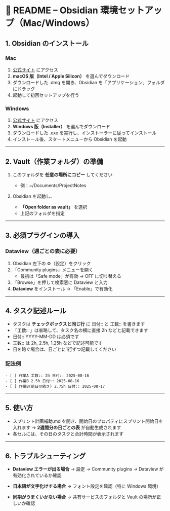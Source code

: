 
# **📖 README – Obsidian 環境セットアップ（Mac/Windows）**


## **1. Obsidian のインストール**

### **Mac**

1. [公式サイト](https://obsidian.md/download) にアクセス
2. **macOS 版（Intel / Apple Silicon）** を選んでダウンロード
3. ダウンロードした .dmg を開き、Obsidian を「アプリケーション」フォルダにドラッグ
4. 起動して初回セットアップを行う
    
### **Windows**

1. [公式サイト](https://obsidian.md/download) にアクセス
2. **Windows 版（Installer）** を選んでダウンロード
3. ダウンロードした .exe を実行し、インストーラーに従ってインストール
4. インストール後、スタートメニューから Obsidian を起動

---

## **2. Vault（作業フォルダ）の準備**

1. このフォルダを **任意の場所にコピー** してください
    - 例：~/Documents/ProjectNotes
    
2. Obsidian を起動し、
    - **「Open folder as vault」** を選択
    - 上記のフォルダを指定

---

## **3. 必須プラグインの導入**

### **Dataview（週ごとの表に必要）**

1. Obsidian 左下の ⚙️（設定）をクリック
2. 「Community plugins」メニューを開く
    - 最初は「Safe mode」が有効 → OFF に切り替える
3. 「Browse」を押して検索窓に Dataview と入力
4. **Dataview** をインストール → 「Enable」で有効化

---

## **4. タスク記述ルール**

- タスクは **チェックボックスと同じ行** に 日付:: と 工数:: を書きます
- 「工数:: 」は省略して、タスク名の横に直接 2h などと記載できます
- 日付:: YYYY-MM-DD は必須です
- 工数:: は 2h, 2.5h, 1.25h などで記述可能です
- 日を跨ぐ場合は、日ごとに1行ずつ記載してください
### **記法例**

```
- [ ] 作業A 工数:: 2h 日付:: 2025-08-16
- [ ] 作業B 2.5h 日付:: 2025-08-16
- [ ] 作業B(前日の続き) 2.75h 日付:: 2025-08-17
```

---

## **5. 使い方**

- スプリント計画補助.md を開き、開始日のプロパティにスプリント開始日を入れます
    → **2週間分の日ごとの表** が自動生成されます
- 各セルには、その日のタスクと合計時間が表示されます

---

## **6. トラブルシューティング**

- **Dataview エラーが出る場合**
    → 設定 → Community plugins → Dataview が有効化されているか確認
    
- **日本語が文字化けする場合**
    → フォント設定を確認（特に Windows 環境）
    
- **同期がうまくいかない場合**
    → 共有サービスのフォルダと Vault の場所が正しいか確認
    

